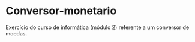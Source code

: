 # Conversor-monetario
Exercício do curso de informática (módulo 2) referente a um conversor de moedas.
